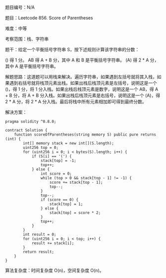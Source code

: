 题目编号：N/A

题目：Leetcode 856. Score of Parentheses

难度：中等

考察范围：栈、字符串

题干：给定一个平衡括号字符串 S，按下述规则计算该字符串的分数：

() 得 1 分。
AB 得 A + B 分，其中 A 和 B 是平衡括号字符串。
(A) 得 2 * A 分，其中 A 是平衡括号字符串。

解题思路：这道题可以用栈来解决。遍历字符串，如果遇到左括号就将其入栈，如果遇到右括号就将栈顶元素出栈。如果出栈后栈顶元素是左括号，说明这是一个 ()，得 1 分，将 1 分入栈。如果出栈后栈顶元素是数字，说明这是一个 AB，得 A + B 分，将 A + B 分入栈。如果出栈后栈顶元素是右括号，说明这是一个 (A)，得 2 * A 分，将 2 * A 分入栈。最后将栈中所有元素相加即可得到最终分数。

解决方案：

```solidity
pragma solidity ^0.8.0;

contract Solution {
    function scoreOfParentheses(string memory S) public pure returns (int) {
        int[] memory stack = new int[](S.length);
        uint256 top = 0;
        for (uint256 i = 0; i < bytes(S).length; i++) {
            if (S[i] == '(') {
                stack[top] = -1;
                top++;
            } else {
                int score = 0;
                while (top > 0 && stack[top - 1] != -1) {
                    score += stack[top - 1];
                    top--;
                }
                top--;
                if (score == 0) {
                    stack[top] = 1;
                } else {
                    stack[top] = score * 2;
                }
                top++;
            }
        }
        int result = 0;
        for (uint256 i = 0; i < top; i++) {
            result += stack[i];
        }
        return result;
    }
}
```

算法复杂度：时间复杂度 O(n)，空间复杂度 O(n)。